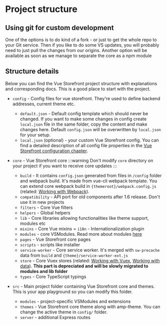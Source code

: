 # Project structure

## Using git for custom development

One of the options is to do kind of a fork - or just to get the whole repo to your Git service. Then if you like to do some VS updates, you will probably need to just pull the changes from our origins. Another option will be available as soon as we manage to separate the core as a npm module

## Structure details

Below you can find the Vue Storefront project structure with explanations and corresponding docs. This is a good place to start with the project.

- `config` - Config files for vue storefront. They're used to define backend addresses, current theme etc.
  - `default.json` - Default config template which should never be changed. If you want to make some changes in config create `local.json` file in the same folder, copy the content and make changes here. Default `config.json` will be overwritten by `local.json` for your setup.
  - `local.json` (optional) - your custom Vue Storefront config. You can find a detailed description of all config file properties in the [Vue Storefront configuration chapter](configuration.md).
- `core` - Vue Storefront core
  :::warning
  Don't modify `core` directory on your project if you want to receive core updates
  :::


  - `build` - It contains `config.json` generated from files in `/config` folder and webpack build. It's made from vue-cli webpack template. You can extend core webpack build in `{themeroot}/webpack.config.js` (related: [Working with Webpack](../core-themes/webpack.md)).
  - `compatibility` - API port for old components after 1.6 release. Don't use it in new projects
  - `filters` - Core Vue filters
  - `helpers` - Global helpers
  - `lib` - Core libraries allowing functionalities like theme support, modules etc
  - `mixins` - Core Vue mixins
  = `i18n` - Internationalization plugin
  - `modules` - core VSModules. Read more about modules [here](https://divanteltd.github.io/vue-storefront/guide/modules/introduction.html)
  - `pages` - Vue Storefront core pages
  - `scripts` - scripts like installer
  - `service-worker` - Core service worker. It's merged with `sw-precache` data from `build` and `{theme}/service-worker-ext.js`
  - `store` - Core Vuex stores (related: [Working with Vuex](../vuex/introduction.md), [Working with data](../data/data.md)). **This part is depreciated and will be slowly migrated to modules and lib folder**
  - `types` - Core TypeScript typings

- `src` - Main project folder containing Vue Storefront core and themes. This is your app playground so you can modify this folder.
  - `modules` - project-specific VSModules and extensions
  - `themes` - Vue Storefront core theme along with amp-theme. You can change the active theme in `config/` folder.
  - `server` - additional Express routes

